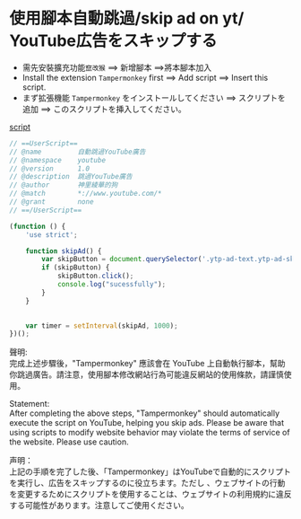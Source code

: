 # 使用腳本自動跳過/skip ad on yt/ YouTube広告をスキップする

* 需先安裝擴充功能`竄改猴`  ==> 新增腳本 ==>將本腳本加入  
* Install the extension `Tampermonkey` first ==> Add script ==> Insert this script.  
* まず拡張機能 `Tampermonkey` をインストールしてください ==> スクリプトを追加 ==> このスクリプトを挿入してください。

[script](https://github.com/archie0732/jstool/blob/main/skipAD/skipAD.js)
```js
// ==UserScript==
// @name         自動跳過YouTube廣告
// @namespace    youtube
// @version      1.0
// @description  跳過YouTube廣告
// @author       神里綾華的狗
// @match        *://www.youtube.com/*
// @grant        none
// ==/UserScript==

(function () {
    'use strict';

    function skipAd() {
        var skipButton = document.querySelector('.ytp-ad-text.ytp-ad-skip-button-text');
        if (skipButton) {
            skipButton.click();
            console.log("sucessfully");
        }
    }

    
    var timer = setInterval(skipAd, 1000); 
})();
```

聲明:  
完成上述步驟後，"Tampermonkey" 應該會在 YouTube 上自動執行腳本，幫助你跳過廣告。請注意，使用腳本修改網站行為可能違反網站的使用條款，請謹慎使用。     

Statement:  
After completing the above steps, "Tampermonkey" should automatically execute the script on YouTube, 
helping you skip ads. Please be aware that using scripts to modify website behavior may violate the terms of service of the website. Please use caution.


声明：  
上記の手順を完了した後、「Tampermonkey」はYouTubeで自動的にスクリプトを実行し、広告をスキップするのに役立ちます。ただし
、ウェブサイトの行動を変更するためにスクリプトを使用することは、ウェブサイトの利用規約に違反する可能性があります。注意してご使用ください。
